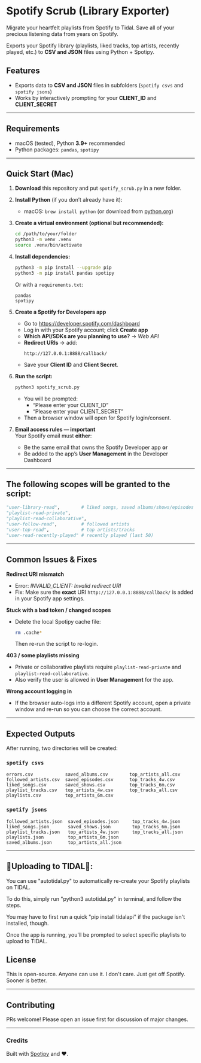 # Spotify Scrub (Library Exporter)

Migrate your heartfelt playlists from Spotify to Tidal.
Save all of your precious listening data from years on Spotify.

Exports your Spotify library (playlists, liked tracks, top artists, recently played, etc.) to **CSV and JSON** files using Python + Spotipy.

## Features
- Exports data to **CSV and JSON** files in subfolders (`spotify csvs` and `spotify jsons`)  
- Works by interactively prompting for your **CLIENT_ID** and **CLIENT_SECRET**

---

## Requirements
- macOS (tested), Python **3.9+** recommended  
- Python packages: `pandas`, `spotipy`

---

## Quick Start (Mac)

1. **Download** this repository and put `spotify_scrub.py` in a new folder.

2. **Install Python** (if you don’t already have it):  
   - macOS: `brew install python` (or download from [python.org](https://www.python.org/downloads/))

3. **Create a virtual environment (optional but recommended):**
   ```bash
   cd /path/to/your/folder
   python3 -m venv .venv
   source .venv/bin/activate
   ```

4. **Install dependencies:**
   ```bash
   python3 -m pip install --upgrade pip
   python3 -m pip install pandas spotipy
   ```

   Or with a `requirements.txt`:
   ```
   pandas
   spotipy
   ```

5. **Create a Spotify for Developers app**  
   - Go to https://developer.spotify.com/dashboard  
   - Log in with your Spotify account; click **Create app**  
   - **Which API/SDKs are you planning to use?** → *Web API*  
   - **Redirect URIs** → add:  
     ```
     http://127.0.0.1:8888/callback/
     ```
   - Save your **Client ID** and **Client Secret**.

6. **Run the script:**
   ```bash
   python3 spotify_scrub.py
   ```
   - You will be prompted:
     - “Please enter your CLIENT_ID”
     - “Please enter your CLIENT_SECRET”
   - Then a browser window will open for Spotify login/consent.

7. **Email access rules — important**  
   Your Spotify email must **either**:
   - Be the same email that owns the Spotify Developer app **or**
   - Be added to the app’s **User Management** in the Developer Dashboard

---

## The following scopes will be granted to the script:
```python
"user-library-read",        # liked songs, saved albums/shows/episodes
"playlist-read-private",
"playlist-read-collaborative",
"user-follow-read",         # followed artists
"user-top-read",            # top artists/tracks
"user-read-recently-played" # recently played (last 50)
```

---

## Common Issues & Fixes

**Redirect URI mismatch**  
- Error: *INVALID_CLIENT: Invalid redirect URI*  
- Fix: Make sure the **exact** URI `http://127.0.0.1:8888/callback/` is added in your Spotify app settings.

**Stuck with a bad token / changed scopes**  
- Delete the local Spotipy cache file:
  ```bash
  rm .cache*
  ```
  Then re-run the script to re-login.

**403 / some playlists missing**  
- Private or collaborative playlists require `playlist-read-private` and `playlist-read-collaborative`.  
- Also verify the user is allowed in **User Management** for the app.

**Wrong account logging in**  
- If the browser auto-logs into a different Spotify account, open a private window and re-run so you can choose the correct account.

---

## Expected Outputs

After running, two directories will be created:

### `spotify csvs`
```
errors.csv            saved_albums.csv        top_artists_all.csv
followed_artists.csv  saved_episodes.csv      top_tracks_4w.csv
liked_songs.csv       saved_shows.csv         top_tracks_6m.csv
playlist_tracks.csv   top_artists_4w.csv      top_tracks_all.csv
playlists.csv         top_artists_6m.csv
```

### `spotify jsons`
```
followed_artists.json  saved_episodes.json     top_tracks_4w.json
liked_songs.json       saved_shows.json        top_tracks_6m.json
playlist_tracks.json   top_artists_4w.json     top_tracks_all.json
playlists.json         top_artists_6m.json
saved_albums.json      top_artists_all.json
```

---

## 👾Uploading to TIDAL👾:

You can use "autotidal.py" to automatically re-create your Spotify playlists on TIDAL.

To do this, simply run "python3 autotidal.py" in terminal, and follow the steps.

You may have to first run a quick "pip install tidalapi" if the package isn't installed, though.

Once the app is running, you'll be prompted to select specific playlists to upload to TIDAL.



## License

This is open-source. Anyone can use it. I don't care. Just get off Spotify. Sooner is better.

---

## Contributing

PRs welcome! Please open an issue first for discussion of major changes.

---

### Credits

Built with [Spotipy](https://spotipy.readthedocs.io/) and ❤️.
